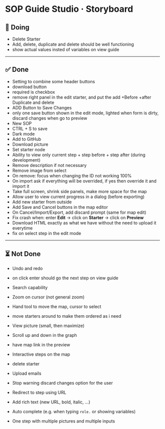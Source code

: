 # SOP Guide Studio · Storyboard



## 🏇 Doing

-  Delete Starter
- Add, delete, duplicate and delete should be well functioning
- show actual values insted of variables on view guide

---

## ✅ Done

-  Setting to combine some header buttons
-  download button
-  required is checkbox
-  remove right panel in the edit starter, and put the add +Before +after Duplicate and delete
-  ADD Button to Save Changes
-  only one save button shown in the edit mode, lighted when form is dirty, discard changes when go to preview
-  New SOP
-  CTRL + S to save
- Dark mode  
- Add to GitHub  
- Download picture  
- Set starter node 
- Ability to view only current step + step before + step after (during development)  
- Remove description if not necessary  
- Remove image from select  
- On remove: focus when changing the ID not working 100%   
- On import ask if everything will be overrided, if yes then override it and import it
- Take full screen, shrink side panels, make more space for the map  
- Allow user to view current progress in a dialog (before exporting)  
- Add new starter from outside  
- Add Save and Cancel buttons in the map editor  
- On Cancel/Import/Export, add discard prompt (same for map edit)  
- Fix crash when: enter **Edit** → click on **Starter** → click on **Preview**  
- Download HTML exactly as what we have without the need to upload it everytime 
- fix on select step in the edit mode


---

## ⏳ Not Done

- Undo and redo    
- on click enter should go the next step on view guide
- Search capability  
- Zoom on cursor (not general zoom) 
- Hand tool to move the map, cursor to select  
- move starters around to make them ordered as i need
- View picture (small, then maximize)  
- Scroll up and down in the graph
- have map link in the preview 
- Interactive steps on the map
- delete starter

- Upload emails  

- Stop warning discard changes option for the user
- Redirect to step using URL  
- Add rich text (new URL, bold, italic, …) 
- Auto complete (e.g. when typing `role.` or showing variables)  
- One step with multiple pictures and multiple inputs  
